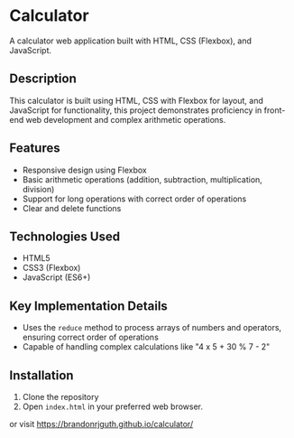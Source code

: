 # Calculator

A calculator web application built with HTML, CSS (Flexbox), and JavaScript.

## Description
This calculator is built using HTML, CSS with Flexbox for layout, and JavaScript for functionality, this project demonstrates proficiency in front-end web development and complex arithmetic operations.

## Features
- Responsive design using Flexbox
- Basic arithmetic operations (addition, subtraction, multiplication, division)
- Support for long operations with correct order of operations
- Clear and delete functions

## Technologies Used
- HTML5
- CSS3 (Flexbox)
- JavaScript (ES6+)

## Key Implementation Details
- Uses the `reduce` method to process arrays of numbers and operators, ensuring correct order of operations
- Capable of handling complex calculations like "4 x 5 + 30 % 7 - 2"

## Installation
1. Clone the repository
2. Open `index.html` in your preferred web browser.

or visit https://brandonrjguth.github.io/calculator/
